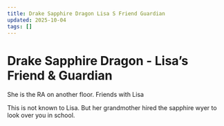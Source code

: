 ```yaml
---
title: Drake Sapphire Dragon Lisa S Friend Guardian
updated: 2025-10-04
tags: []
---
```


# Drake Sapphire Dragon - Lisa’s Friend & Guardian


She is the RA on another floor. Friends with Lisa

This is not known to Lisa. But her grandmother hired the sapphire wyer to look over you in school.
